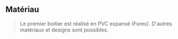 Matériau
--------

>Le premier boitier est réalisé en PVC expansé (Forex). D'autres matériaux et designs sont possibles.
